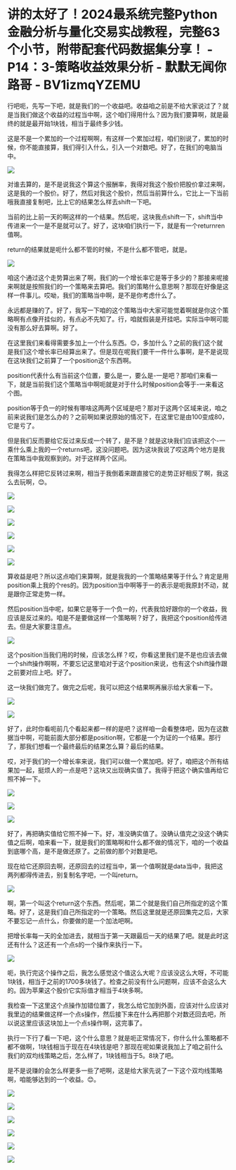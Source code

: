 # 讲的太好了！2024最系统完整Python金融分析与量化交易实战教程，完整63个小节，附带配套代码数据集分享！ - P14：3-策略收益效果分析 - 默默无闻你路哥 - BV1izmqYZEMU

行吧呃，先写一下吧，就是我们的一个收益吧。收益咱之前是不给大家说过了？就是当我们做这个收益的过程当中啊，这个咱们得用什么？因为我们要算啊，就是最终的就是最开始1块钱，相当于最终多少钱。

这是不是一个累加的一个过程啊啊，有这样一个累加过程，咱们别说了，累加的时候，你不能直接算，我们得引入什么，引入一个对数吧。好了，在我们的电脑当中。



![](img/dfdb223eacbd85770c904c3edd7c8549_1.png)

对谁去算的，是不是说我这个算这个报酬率，我得对我这个股价把股价拿过来啊，这是我的一个股价。好了，然后对我这个股价，然后当前算什么，它比上一下当前哦我直接复制吧，比上它的结果怎么样去shift一下吧。

当前的比上前一天的啊这样的一个结果。然后呢，这块我点shift一下，shift当中传进来一个一是不是就可以了。好了，这块咱们执行一下，就是有一个returnren值啊。

return的结果就是呃什么都不管的时候，不是什么都不管吧，就是。

![](img/dfdb223eacbd85770c904c3edd7c8549_3.png)

咱这个通过这个走势算出来了啊，我们的一个增长率它是等于多少的？那接来呢接来啊就是按照我们的一个策略来去算吧。我们的策略什么意思啊？那现在好像是这样一件事儿。哎呦，我们的策略当中啊，是不是你考虑什么了。

永远都是赚的了。好了，我写一下咱的这个策略当中大家可能觉着啊就是你这个策略啊有点像开挂似的，有点必不先知了。行，咱就假装是开挂吧。实际当中啊可能没有那么好去算啊。好了。

在这里我们来看得需要多加上一个什么东西。😊，多加什么？之前的我们这个就是我们这个增长率已经算出来了。但是现在呢我们要干一件什么事啊，是不是说现在这块我们之前算了一个position这个东西啊。

position代表什么有当前这个位置，要么是一，要么是-一是吧？那咱们来看一下，就是当前我们这个策略当中啊呃就是对于什么时候position会等于-一来看这个图。

position等于负一的时候有哪啥这两两个区域是吧？那对于这两个区域来说，咱之前来说我们是怎么办的？之前啊如果说原始的情况下，在这里它是由100变成80，它是亏了。

但是我们反而要给它反过来反成一个转了，是不是？就是这块我们应该把这个-一乘什么乘上我的一个returns吧，这没问题吧。因为这块我说了哎这两个地方是我在策略当中我观察到的。对于这样两个区间。

我得怎么样把它反转过来啊，相当于我倒着来跟直接它的走势正好相反了啊，我这么去玩啊，😊。

![](img/dfdb223eacbd85770c904c3edd7c8549_5.png)

![](img/dfdb223eacbd85770c904c3edd7c8549_6.png)

![](img/dfdb223eacbd85770c904c3edd7c8549_7.png)

![](img/dfdb223eacbd85770c904c3edd7c8549_8.png)

![](img/dfdb223eacbd85770c904c3edd7c8549_9.png)

![](img/dfdb223eacbd85770c904c3edd7c8549_10.png)

算收益是吧？所以这点咱们来算啊，就是我我的一个策略结果等于什么？肯定是用position乘上我的个res的。因为position当中啊等于一的表示是呃我原封不动，就是跟你正常走势一样。

然后position当中呢，如果它是等于一个负一的，代表我恰好跟你的一个收益，我应该是反过来的。咱是不是要做这样一个策略啊？好了，我把这个position给传进去。但是大家要注意点。



![](img/dfdb223eacbd85770c904c3edd7c8549_12.png)

这个position当我们用的时候，应该怎么样？哎，你看这里我们是不是也应该去做一个shift操作啊啊，不要忘记这里咱对于这个position来说，也有这个shift操作跟之前要对应上吧。好了。

这一块我们做完了。做完之后呢，我可以把这个结果啊再展示给大家看一下。

![](img/dfdb223eacbd85770c904c3edd7c8549_14.png)

![](img/dfdb223eacbd85770c904c3edd7c8549_15.png)

好了，此时你看呃前几个看起来都一样的是吧？这样咱一会看整体吧，因为在这数据当中啊，可能前面大部分都是position啊，它都是一个为证的一个结果。那行了，那我们想看一个最终最后的结果怎么算？最后的结果。

哎，对于我们的一个增长率来说，我们可以做一个累加吧。好了，咱把这个所有结果加一起，挺烦人的一点是吧？这块又出现确实值了。我得于把这个确实值再给它照不掉一下。



![](img/dfdb223eacbd85770c904c3edd7c8549_17.png)

![](img/dfdb223eacbd85770c904c3edd7c8549_18.png)

![](img/dfdb223eacbd85770c904c3edd7c8549_19.png)

好了，再把确实值给它照不掉一下。好，准没确实值了。没确认值完之没这个确实值之后啊，咱来看一下，就是我们的策略啊和什么都不做的情况下，咱的一个收益到底哪个高，是不是做还原了。之前做的那个对数是吧。

现在给它还原回去啊，还原回去的过程当中，第一个值啊就是data当中，我把这两列都得传进去，别复制名字吧，一个叫return。



![](img/dfdb223eacbd85770c904c3edd7c8549_21.png)

啊，第一个叫这个return这个东西。然后呢，第二个就是我们自己所指定的这个策略。好了，这是我们自己所指定的一个策略。然后这里就是还原回集完之后，大家不要忘记一点什么，你要做的是一个加法吧啊。

把增长率每一天的全加进去，就相当于第一天跟最后一天的结果了吧。就是此时这还有什么？这还有一个点s的一个操作来执行一下。



![](img/dfdb223eacbd85770c904c3edd7c8549_23.png)

呃，执行完这个操作之后，我怎么感觉这个值这么大呢？应该没这么大呀，不可能1块钱，相当于之前的1700多块钱了。检查之前没有什么问题啊，应该不会这么大的。因为苹果这个股价它实际值才相当于4块多啊。

我检查一下这里这个点操作加错位置了，我怎么给它加到外面，应该对什么应该对我里边的结果做这样一个点s操作，然后接下来在什么再把那个对数还回去吧，所以说这里应该这块加上一个点s操作啊，这完事了。

执行一下行了看一下吧，这个什么意思？就是呃正常情况下，你什么什么策略都不都不做啊，1块钱相当于现在在4块钱是吧？那现在呢如果说我加上了咱之前什么我们的双均线策略之后，怎么样了，1块钱相当于5。8块了吧。

是不是说赚的会怎么样更多一些了吧啊，这是给大家先说了一下这个双均线策略啊，咱能够达到的一个收益。😊。

![](img/dfdb223eacbd85770c904c3edd7c8549_25.png)

![](img/dfdb223eacbd85770c904c3edd7c8549_26.png)

![](img/dfdb223eacbd85770c904c3edd7c8549_27.png)

![](img/dfdb223eacbd85770c904c3edd7c8549_28.png)

![](img/dfdb223eacbd85770c904c3edd7c8549_29.png)

![](img/dfdb223eacbd85770c904c3edd7c8549_30.png)